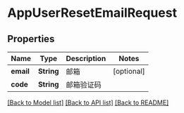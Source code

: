 # AppUserResetEmailRequest

## Properties
Name | Type | Description | Notes
------------ | ------------- | ------------- | -------------
**email** | **String** | 邮箱 | [optional] 
**code** | **String** | 邮箱验证码 | 

[[Back to Model list]](../README.md#documentation-for-models) [[Back to API list]](../README.md#documentation-for-api-endpoints) [[Back to README]](../README.md)


